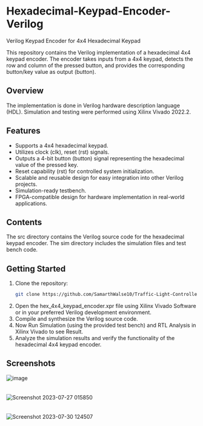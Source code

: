 # Hexadecimal-Keypad-Encoder-Verilog
Verilog Keypad Encoder for 4x4 Hexadecimal Keypad

This repository contains the Verilog implementation of a hexadecimal 4x4 keypad encoder. 
The encoder takes inputs from a 4x4 keypad, detects the row and column of the pressed button, and provides the corresponding button/key value as output (button).
## Overview
The implementation is done in Verilog hardware description language (HDL). 
Simulation and testing were performed using Xilinx Vivado 2022.2.
## Features
- Supports a 4x4 hexadecimal keypad.
- Utilizes clock (clk), reset (rst) signals.
- Outputs a 4-bit button (button) signal representing the hexadecimal value of the pressed key.
- Reset capability (rst) for controlled system initialization.
- Scalable and reusable design for easy integration into other Verilog projects.
- Simulation-ready testbench.
- FPGA-compatible design for hardware implementation in real-world applications.
## Contents
The src directory contains the Verilog source code for the hexadecimal keypad encoder. The sim directory includes the simulation files and test bench code.
## Getting Started
1. Clone the repository:
   ```bash
   git clone https://github.com/SamarthWalse10/Traffic-Light-Controller-Verilog.git
2. Open the hex_4x4_keypad_encoder.xpr file using Xilinx Vivado Software or in your preferred Verilog development environment.
3. Compile and synthesize the Verilog source code.
4. Now Run Simulation (using the provided test bench) and RTL Analysis in Xilinx Vivado to see Result.
5. Analyze the simulation results and verify the functionality of the hexadecimal 4x4 keypad encoder.
## Screenshots
![image](https://github.com/SamarthWalse10/Hexadecimal-Keypad-Encoder-Verilog/assets/125689593/9b5d9021-1fc9-42a0-8e3d-fe42a19229bd)
<br/><br/><br/>
![Screenshot 2023-07-27 015850](https://github.com/SamarthWalse10/Hexadecimal-Keypad-Encoder-Verilog/assets/125689593/d8852dc1-8ae5-4ba1-9a32-e41f08a6b548)
<br/><br/><br/>
![Screenshot 2023-07-30 124507](https://github.com/SamarthWalse10/Hexadecimal-Keypad-Encoder-Verilog/assets/125689593/6f069633-9e50-4626-9623-47c30fc53bed)
